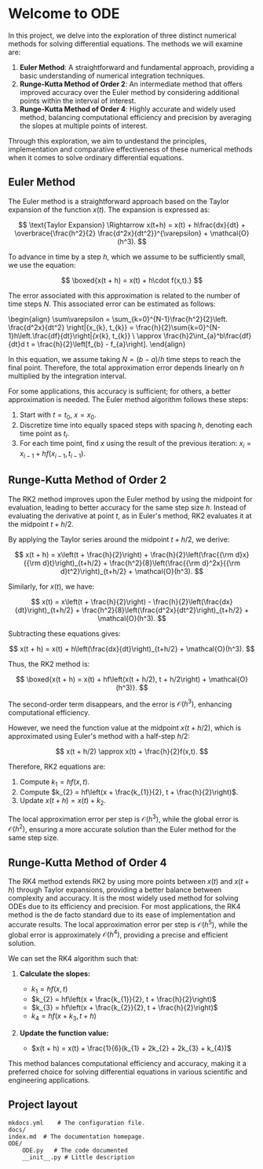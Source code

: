 # Welcome to ODE

In this project, we delve into the exploration of three distinct numerical methods for solving differential equations. The methods we will examine are:

1. **Euler Method**: A straightforward and fundamental approach, providing a basic understanding of numerical integration techniques.
2. **Runge-Kutta Method of Order 2**: An intermediate method that offers improved accuracy over the Euler method by considering additional points within the interval of interest.
3. **Runge-Kutta Method of Order 4**: Highly accurate and widely used method, balancing computational efficiency and precision by averaging the slopes at multiple points of interest.

Through this exploration, we aim to undestand the principles, implementation and comparative effectiveness of these numerical methods when it comes to solve ordinary differential equations.

## Euler Method

The Euler method is a straightforward approach based on the Taylor expansion of the function $x(t)$. The expansion is expressed as:

$$
\text{Taylor Expansion} \Rightarrow x(t+h) = x(t) + h\frac{dx}{dt} + \overbrace{\frac{h^2}{2} \frac{d^2x}{dt^2}}^{\varepsilon} + \mathcal{O}(h^3).
$$

To advance in time by a step $h$, which we assume to be sufficiently small, we use the equation:

$$
\boxed{x(t + h) = x(t) + h\cdot f(x,t).}
$$

The error associated with this approximation is related to the number of time steps $N$. This associated error can be estimated as follows:

\begin{align}
\sum\varepsilon = \sum_{k=0}^{N-1}\frac{h^2}{2}\left. \frac{d^2x}{dt^2} \right|{x_{k}, t_{k}} = \frac{h}{2}\sum{k=0}^{N-1}h\left.\frac{df}{dt}\right|_{x_{k}, t_{k}}
\\
\approx \frac{h}2\int_{a}^b\frac{df}{dt}d t = \frac{h}{2}\left[f_{b} - f_{a}\right].
\end{align}

In this equation, we assume taking $N = (b-a)/h$ time steps to reach the final point. Therefore, the total approximation error depends linearly on $h$ multiplied by the integration interval.

For some applications, this accuracy is sufficient; for others, a better approximation is needed. The Euler method algorithm follows these steps:

1. Start with $t = t_{0}$, $x = x_{0}$.
2. Discretize time into equally spaced steps with spacing $h$, denoting each time point as $t_{i}$.
3. For each time point, find $x$ using the result of the previous iteration: $x_{i} = x_{i-1} + hf(x_{i-1}, t_{i-1})$.

## Runge-Kutta Method of Order 2

The RK2 method improves upon the Euler method by using the midpoint for evaluation, leading to better accuracy for the same step size $h$. Instead of evaluating the derivative at point $t$, as in Euler's method, RK2 evaluates it at the midpoint $t + h/2$.

By applying the Taylor series around the midpoint $t + h/2$, we derive:

$$
x(t + h) = x\left(t + \frac{h}{2}\right) + \frac{h}{2}\left(\frac{{\rm d}x}{{\rm d}t}\right)_{t+h/2} + \frac{h^2}{8}\left(\frac{{\rm d}^2x}{{\rm d}t^2}\right)_{t+h/2} + \mathcal{O}(h^3).
$$

Similarly, for $x(t)$, we have:

$$
x(t) = x\left(t + \frac{h}{2}\right) - \frac{h}{2}\left(\frac{dx}{dt}\right)_{t+h/2} + \frac{h^2}{8}\left(\frac{d^2x}{dt^2}\right)_{t+h/2} + \mathcal{O}(h^3).
$$

Subtracting these equations gives:

$$
x(t + h) = x(t) + h\left(\frac{dx}{dt}\right)_{t+h/2} + \mathcal{O}(h^3).
$$

Thus, the RK2 method is:

$$
\boxed{x(t + h) = x(t) + hf\left(x(t + h/2), t + h/2\right) + \mathcal{O}(h^3)}.
$$

The second-order term disappears, and the error is $\mathcal{O}(h^3)$, enhancing computational efficiency.

However, we need the function value at the midpoint $x(t + h/2)$, which is approximated using Euler's method with a half-step $h/2$:

$$
x(t + h/2) \approx x(t) + \frac{h}{2}f(x,t).
$$

Therefore, RK2 equations are:

1. Compute $k_{1} = hf(x,t)$.
2. Compute $k_{2} = hf\left(x + \frac{k_{1}}{2}, t + \frac{h}{2}\right)$.
3. Update $x(t + h) = x(t) + k_{2}$.

The local approximation error per step is $\mathcal{O}(h^3)$, while the global error is $\mathcal{O}(h^2)$, ensuring a more accurate solution than the Euler method for the same step size.

## Runge-Kutta Method of Order 4

The RK4 method extends RK2 by using more points between $x(t)$ and $x(t + h)$ through Taylor expansions, providing a better balance between complexity and accuracy. It is the most widely used method for solving ODEs due to its efficiency and precision. For most applications, the RK4 method is the de facto standard due to its ease of implementation and accurate results. The local approximation error per step is $\mathcal{O}(h^5)$, while the global error is approximately $\mathcal{O}(h^4)$, providing a precise and efficient solution.

We can set the RK4 algorithm such that:

1. **Calculate the slopes:**
    - $k_{1} = hf(x, t)$
    - $k_{2} = hf\left(x + \frac{k_{1}}{2}, t + \frac{h}{2}\right)$
    - $k_{3} = hf\left(x + \frac{k_{2}}{2}, t + \frac{h}{2}\right)$
    - $k_{4} = hf\left(x + k_{3}, t + h\right)$

2. **Update the function value:**
    - $x(t + h) = x(t) + \frac{1}{6}(k_{1} + 2k_{2} + 2k_{3} + k_{4})$

This method balances computational efficiency and accuracy, making it a preferred choice for solving differential equations in various scientific and engineering applications.

## Project layout

    
    mkdocs.yml    # The configuration file.
    docs/
	index.md  # The documentation homepage.
    ODE/
        ODE.py   # The code documented 
        __init__.py # Little description


